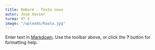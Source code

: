```yaml
---
title: Embaré - Texto novo
autor: José Xavier
turma: 9º S
image: "/uploads/Koala.jpg"
---
```


Enter text in [Markdown](http://daringfireball.net/projects/markdown/). Use the toolbar above, or click the **?** button for formatting help.
